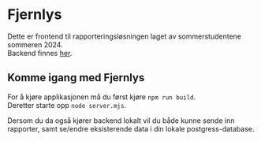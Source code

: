 # Fjernlys

Dette er frontend til rapporteringsløsningen laget av sommerstudentene sommeren 2024.  
Backend finnes [her](https://github.com/navikt/fjernlys-api).

## Komme igang med Fjernlys

For å kjøre applikasjonen må du først kjøre `npm run build`.  
Deretter starte opp `node server.mjs`.

Dersom du da også kjører backend lokalt vil du både kunne sende inn rapporter, samt se/endre eksisterende data i din lokale postgress-database.

